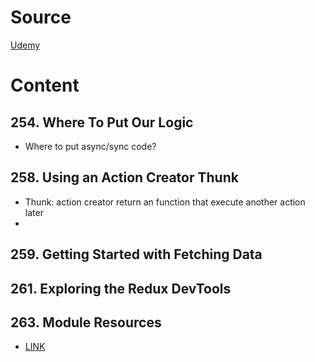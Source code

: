 # Source
[Udemy](https://samsungu.udemy.com/course/react-the-complete-guide-incl-redux/learn/lecture/25600370#overview)

# Content

## 254. Where To Put Our Logic
 - Where to put async/sync code?

## 258. Using an Action Creator Thunk
 - Thunk: action creator return an function that execute another action later
 - 
## 259. Getting Started with Fetching Data

## 261. Exploring the Redux DevTools

## 263. Module Resources
 - [LINK](https://github.com/academind/react-complete-guide-code/tree/19-advanced-redux)
